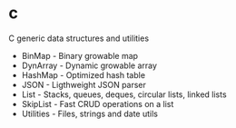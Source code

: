 # c
C generic data structures and utilities
- BinMap - Binary growable map
- DynArray - Dynamic growable array
- HashMap - Optimized hash table
- JSON - Ligthweight JSON parser
- List - Stacks, queues, deques, circular lists, linked lists
- SkipList - Fast CRUD operations on a list
- Utilities - Files, strings and date utils
